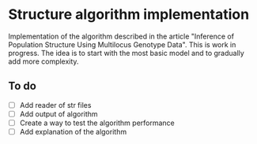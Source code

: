 # Structure algorithm implementation

Implementation of the algorithm described in the article "Inference of Population Structure Using Multilocus Genotype Data". This is work in progress. The idea is to start with the most basic model and to gradually add more complexity.

## To do

- [ ] Add reader of str files
- [ ] Add output of algorithm
- [ ] Create a way to test the algorithm performance
- [ ] Add explanation of the algorithm
